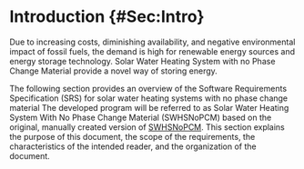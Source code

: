# Introduction {#Sec:Intro}

Due to increasing costs, diminishing availability, and negative environmental impact of fossil fuels, the demand is high for renewable energy sources and energy storage technology. Solar Water Heating System with no Phase Change Material provide a novel way of storing energy.

The following section provides an overview of the Software Requirements Specification (SRS) for solar water heating systems with no phase change material The developed program will be referred to as Solar Water Heating System With No Phase Change Material (SWHSNoPCM) based on the original, manually created version of [SWHSNoPCM](https://github.com/smiths/caseStudies/blob/master/CaseStudies/noPCM/docs/SRS/SRS.pdf). This section explains the purpose of this document, the scope of the requirements, the characteristics of the intended reader, and the organization of the document.

